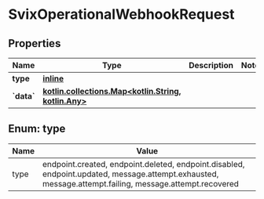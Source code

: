 
# SvixOperationalWebhookRequest

## Properties
| Name | Type | Description | Notes |
| ------------ | ------------- | ------------- | ------------- |
| **type** | [**inline**](#Type) |  |  |
| **&#x60;data&#x60;** | [**kotlin.collections.Map&lt;kotlin.String, kotlin.Any&gt;**](kotlin.Any.md) |  |  |


<a id="Type"></a>
## Enum: type
| Name | Value |
| ---- | ----- |
| type | endpoint.created, endpoint.deleted, endpoint.disabled, endpoint.updated, message.attempt.exhausted, message.attempt.failing, message.attempt.recovered |



